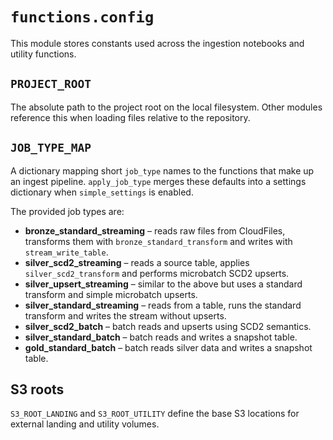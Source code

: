 # `functions.config`

This module stores constants used across the ingestion notebooks and
utility functions.

## `PROJECT_ROOT`

The absolute path to the project root on the local filesystem.  Other
modules reference this when loading files relative to the repository.

## `JOB_TYPE_MAP`

A dictionary mapping short ``job_type`` names to the functions that make
up an ingest pipeline.  `apply_job_type` merges these defaults into a
settings dictionary when ``simple_settings`` is enabled.

The provided job types are:

- **bronze_standard_streaming** – reads raw files from CloudFiles,
  transforms them with ``bronze_standard_transform`` and writes with
  ``stream_write_table``.
- **silver_scd2_streaming** – reads a source table, applies
  ``silver_scd2_transform`` and performs microbatch SCD2 upserts.
- **silver_upsert_streaming** – similar to the above but uses a standard
  transform and simple microbatch upserts.
- **silver_standard_streaming** – reads from a table, runs the standard
  transform and writes the stream without upserts.
- **silver_scd2_batch** – batch reads and upserts using SCD2 semantics.
- **silver_standard_batch** – batch reads and writes a snapshot table.
- **gold_standard_batch** – batch reads silver data and writes a snapshot
  table.

## S3 roots

``S3_ROOT_LANDING`` and ``S3_ROOT_UTILITY`` define the base S3 locations
for external landing and utility volumes.
